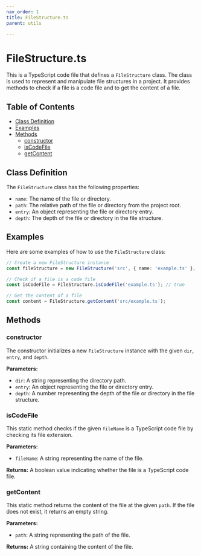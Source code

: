 ```yaml
---
nav_order: 1
title: FileStructure.ts
parent: utils

---
```


# FileStructure.ts

This is a TypeScript code file that defines a `FileStructure` class. The class is used to represent and manipulate file structures in a project. It provides methods to check if a file is a code file and to get the content of a file.

## Table of Contents

- [Class Definition](#class-definition)
- [Examples](#examples)
- [Methods](#methods)
  - [constructor](#constructor)
  - [isCodeFile](#iscodefile)
  - [getContent](#getcontent)

## Class Definition

The `FileStructure` class has the following properties:

- `name`: The name of the file or directory.
- `path`: The relative path of the file or directory from the project root.
- `entry`: An object representing the file or directory entry.
- `depth`: The depth of the file or directory in the file structure.

## Examples

Here are some examples of how to use the `FileStructure` class:

```typescript
// Create a new FileStructure instance
const fileStructure = new FileStructure('src', { name: 'example.ts' }, 1);

// Check if a file is a code file
const isCodeFile = FileStructure.isCodeFile('example.ts'); // true

// Get the content of a file
const content = FileStructure.getContent('src/example.ts');
```

## Methods

### constructor

The constructor initializes a new `FileStructure` instance with the given `dir`, `entry`, and `depth`.

**Parameters:**

- `dir`: A string representing the directory path.
- `entry`: An object representing the file or directory entry.
- `depth`: A number representing the depth of the file or directory in the file structure.

### isCodeFile

This static method checks if the given `fileName` is a TypeScript code file by checking its file extension.

**Parameters:**

- `fileName`: A string representing the name of the file.

**Returns:** A boolean value indicating whether the file is a TypeScript code file.

### getContent

This static method returns the content of the file at the given `path`. If the file does not exist, it returns an empty string.

**Parameters:**

- `path`: A string representing the path of the file.

**Returns:** A string containing the content of the file.